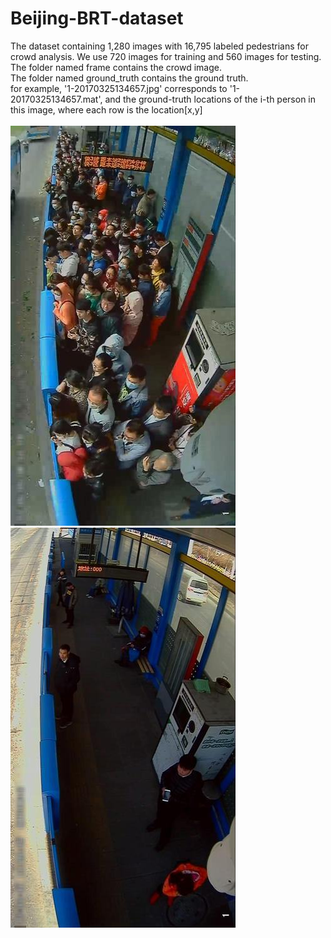 # Beijing-BRT-dataset
The dataset containing 1,280 images with 16,795 labeled pedestrians for crowd analysis. We use 720 images for training 
and 560 images for testing.<br>
The folder named frame contains the crowd image.<br>
The folder named ground_truth contains the ground truth.<br>
for example, '1-20170325134657.jpg' corresponds to '1-20170325134657.mat', and the ground-truth locations of the i-th 
person in this image, where each row is the location[x,y]<br>
<br>
![fig1](https://github.com/XMU-smartdsp/Beijing-BRT-dataset/blob/master/test/frame/1-20170506134847.jpg) ![fig1](https://github.com/XMU-smartdsp/Beijing-BRT-dataset/blob/master/test/frame/1-20170419093954.jpg)

